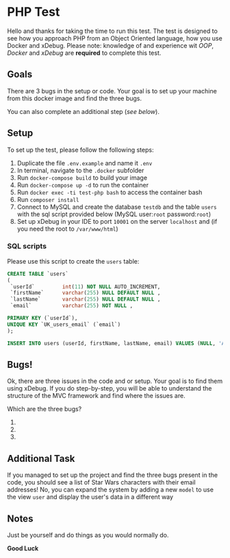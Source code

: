 # PHP Test

Hello and thanks for taking the time to run this test. The test is designed to see how you approach PHP from an Object Oriented language, how you use Docker and xDebug.
Please note: knowledge of and experience wit _OOP_, _Docker_ and _xDebug_ are **required** to complete this test.

## Goals

There are 3 bugs in the setup or code. Your goal is to set up your machine from this docker image and find the three bugs.

You can also complete an additional step (_see below_).

## Setup

To set up the test, please follow the following steps:

1. Duplicate the file `.env.example` and name it `.env`
2. In terminal, navigate to the `.docker` subfolder
3. Run `docker-compose build` to build your image
4. Run `docker-compose up -d` to run the container
5. Run `docker exec -ti test-php bash` to access the container bash
6. Run `composer install`
7. Connect to MySQL and create the database `testdb` and the table `users` with the sql script provided below (MySQL user:`root` password:`root`)
8. Set up xDebug in your IDE to port `10001` on the server `localhost` and (if you need the root to `/var/www/html`)

### SQL scripts

Please use this script to create the `users` table:
```sql
CREATE TABLE `users`
(
 `userId`         int(11) NOT NULL AUTO_INCREMENT,
 `firstName`      varchar(255) NULL DEFAULT NULL ,
 `lastName`       varchar(255) NULL DEFAULT NULL ,
 `email`          varchar(255) NOT NULL ,

PRIMARY KEY (`userId`),
UNIQUE KEY `UK_users_email` (`email`)
);

INSERT INTO users (userId, firstName, lastName, email) VALUES (NULL, 'Anakin', 'Skywalker', 'anakin@skywalker.com'),(NULL, 'Luke', 'Skywalker', 'luke@skywalker.com'),(NULL, 'Rey', '', 'rey@nospoilers.com');
```

## Bugs!

Ok, there are three issues in the code and or setup. Your goal is to find them using xDebug. If you do step-by-step, you will be able to understand the structure of the MVC framework and find where the issues are.

Which are the three bugs?

1. 
2. 
3. 

## Additional Task

If you managed to set up the project and find the three bugs present in the code, you should see a list of Star Wars characters with their email addresses! No, you can expand the system by adding a new `model` to use the view `user` and display the user's data in a different way

## Notes

Just be yourself and do things as you would normally do.

**Good Luck**